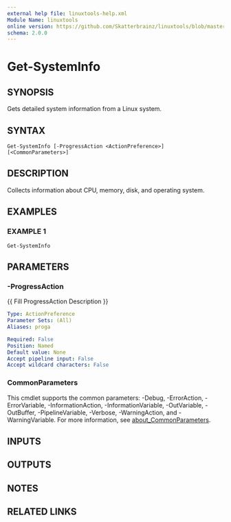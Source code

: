 ```yaml
---
external help file: linuxtools-help.xml
Module Name: linuxtools
online version: https://github.com/Skatterbrainz/linuxtools/blob/master/docs/Get-SystemCtl.md
schema: 2.0.0
---
```


# Get-SystemInfo

## SYNOPSIS
Gets detailed system information from a Linux system.

## SYNTAX

```
Get-SystemInfo [-ProgressAction <ActionPreference>] [<CommonParameters>]
```

## DESCRIPTION
Collects information about CPU, memory, disk, and operating system.

## EXAMPLES

### EXAMPLE 1
```
Get-SystemInfo
```

## PARAMETERS

### -ProgressAction
{{ Fill ProgressAction Description }}

```yaml
Type: ActionPreference
Parameter Sets: (All)
Aliases: proga

Required: False
Position: Named
Default value: None
Accept pipeline input: False
Accept wildcard characters: False
```

### CommonParameters
This cmdlet supports the common parameters: -Debug, -ErrorAction, -ErrorVariable, -InformationAction, -InformationVariable, -OutVariable, -OutBuffer, -PipelineVariable, -Verbose, -WarningAction, and -WarningVariable. For more information, see [about_CommonParameters](http://go.microsoft.com/fwlink/?LinkID=113216).

## INPUTS

## OUTPUTS

## NOTES

## RELATED LINKS
